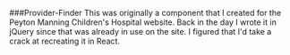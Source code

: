 ###Provider-Finder
This was originally a component that I created for the Peyton Manning Children's Hospital website. Back in the day I wrote it in jQuery since that was already in use on the site. I figured that I'd take a crack at recreating it in React.
